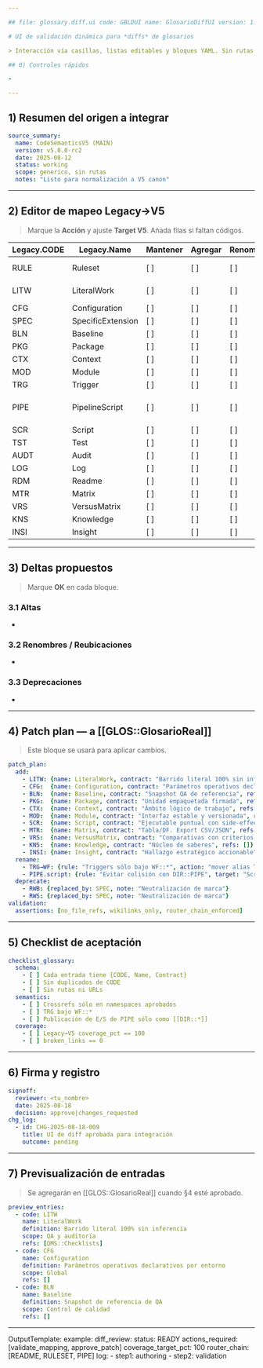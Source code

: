 ```yaml
---

## file: glossary.diff.ui code: GBLDUI name: GlosarioDiffUI version: 1.0.1 date: 2025-08-18 owner: Arch status: Draft refs: [GLOS::, RULESET::, WF::, DIR::, QMS::, CHG::, TPL::] triggers: [qa\_glosario, router\_chain] changes: [CHG-2025-08-18-009] checks: [no\_file\_refs, wikilinks\_only, router\_chain\_enforced]

# UI de validación dinámica para *diffs* de glosarios

> Interacción vía casillas, listas editables y bloques YAML. Sin rutas ni URLs. Solo namespaces aprobados.

## 0) Controles rápidos

-

---
```


## 1) Resumen del origen a integrar

```yaml
source_summary:
  name: CodeSemanticsV5 (MAIN)
  version: v5.0.0-rc2
  date: 2025-08-12
  status: working
  scope: generico, sin rutas
  notes: "Listo para normalización a V5 canon"
```

---

## 2) Editor de mapeo Legacy→V5

> Marque la **Acción** y ajuste **Target V5**. Añada filas si faltan códigos.

| Legacy.CODE | Legacy.Name       | Mantener | Agregar | Renombrar | Deprec. | Target V5 (canon)          | Notas                           |
| ----------- | ----------------- | -------- | ------- | --------- | ------- | -------------------------- | ------------------------------- |
| RULE        | Ruleset           | [ ]      | [ ]     | [ ]       | [ ]     | [[RULESET::INDEX]]         | Autoridad normativa             |
| LITW        | LiteralWork       | [ ]      | [ ]     | [ ]       | [ ]     | [[QMS::Checklists]] · LSWP | Unificar con LSWP               |
| CFG         | Configuration     | [ ]      | [ ]     | [ ]       | [ ]     | GLOS::Config               | Por entorno                     |
| SPEC        | SpecificExtension | [ ]      | [ ]     | [ ]       | [ ]     | RULESET::SPEC              | Neutral                         |
| BLN         | Baseline          | [ ]      | [ ]     | [ ]       | [ ]     | GLOS::Baseline             | Snapshot QA                     |
| PKG         | Package           | [ ]      | [ ]     | [ ]       | [ ]     | GLOS::Package              | Release                         |
| CTX         | Context           | [ ]      | [ ]     | [ ]       | [ ]     | GLOS::Context              | Ámbito                          |
| MOD         | Module            | [ ]      | [ ]     | [ ]       | [ ]     | GLOS::Module               | Interfaz                        |
| TRG         | Trigger           | [ ]      | [ ]     | [ ]       | [ ]     | [[WF::]]                   | Solo WF::\*                     |
| PIPE        | PipelineScript    | [ ]      | [ ]     | [ ]       | [ ]     | GLOS::Script.Pipeline      | Evitar choque con [[DIR::PIPE]] |
| SCR         | Script            | [ ]      | [ ]     | [ ]       | [ ]     | GLOS::Script               | Ejecutable                      |
| TST         | Test              | [ ]      | [ ]     | [ ]       | [ ]     | QMS::Test                  | Exit codes                      |
| AUDT        | Audit             | [ ]      | [ ]     | [ ]       | [ ]     | QMS::Audit                 | Evidencia                       |
| LOG         | Log               | [ ]      | [ ]     | [ ]       | [ ]     | [[DIR::LOG]]               | Append-only                     |
| RDM         | Readme            | [ ]      | [ ]     | [ ]       | [ ]     | GLOS::Readme               | Onboarding                      |
| MTR         | Matrix            | [ ]      | [ ]     | [ ]       | [ ]     | GLOS::Matrix               | CSV/JSON                        |
| VRS         | VersusMatrix      | [ ]      | [ ]     | [ ]       | [ ]     | GLOS::Versus               | Comparativas                    |
| KNS         | Knowledge         | [ ]      | [ ]     | [ ]       | [ ]     | GLOS::Knowledge            | Núcleo                          |
| INSI        | Insight           | [ ]      | [ ]     | [ ]       | [ ]     | GLOS::Insight              | Accionable                      |

---

## 3) Deltas propuestos

> Marque **OK** en cada bloque.

### 3.1 Altas

-

### 3.2 Renombres / Reubicaciones

-

### 3.3 Deprecaciones

-

---

## 4) Patch plan — a [[GLOS::GlosarioReal]]

> Este bloque se usará para aplicar cambios.

```yaml
patch_plan:
  add:
    - LITW: {name: LiteralWork, contract: "Barrido literal 100% sin inferencia", refs: [QMS::Checklists]}
    - CFG:  {name: Configuration, contract: "Parámetros operativos declarativos", refs: []}
    - BLN:  {name: Baseline, contract: "Snapshot QA de referencia", refs: []}
    - PKG:  {name: Package, contract: "Unidad empaquetada firmada", refs: []}
    - CTX:  {name: Context, contract: "Ámbito lógico de trabajo", refs: []}
    - MOD:  {name: Module, contract: "Interfaz estable y versionada", refs: []}
    - SCR:  {name: Script, contract: "Ejecutable puntual con side‑effects controlados", refs: []}
    - MTR:  {name: Matrix, contract: "Tabla/DF. Export CSV/JSON", refs: []}
    - VRS:  {name: VersusMatrix, contract: "Comparativas con criterios trazables", refs: []}
    - KNS:  {name: Knowledge, contract: "Núcleo de saberes", refs: []}
    - INSI: {name: Insight, contract: "Hallazgo estratégico accionable", refs: []}
  rename:
    - TRG→WF: {rule: "Triggers sólo bajo WF::*", action: "mover alias TRG_* a WF::*"}
    - PIPE.script: {rule: "Evitar colisión con DIR::PIPE", target: "Script.Pipeline"}
  deprecate:
    - RWB: {replaced_by: SPEC, note: "Neutralización de marca"}
    - RWS: {replaced_by: SPEC, note: "Neutralización de marca"}
validation:
  assertions: [no_file_refs, wikilinks_only, router_chain_enforced]
```

---

## 5) Checklist de aceptación

```yaml
checklist_glossary:
  schema:
    - [ ] Cada entrada tiene {CODE, Name, Contract}
    - [ ] Sin duplicados de CODE
    - [ ] Sin rutas ni URLs
  semantics:
    - [ ] Crossrefs sólo en namespaces aprobados
    - [ ] TRG bajo WF::*
    - [ ] Publicación de E/S de PIPE sólo como [[DIR::*]]
  coverage:
    - [ ] Legacy→V5 coverage_pct == 100
    - [ ] broken_links == 0
```

---

## 6) Firma y registro

```yaml
signoff:
  reviewer: <tu_nombre>
  date: 2025-08-18
  decision: approve|changes_requested
chg_log:
  - id: CHG-2025-08-18-009
    title: UI de diff aprobada para integración
    outcome: pending
```

---

## 7) Previsualización de entradas

> Se agregarán en [[GLOS::GlosarioReal]] cuando §4 esté aprobado.

```yaml
preview_entries:
  - code: LITW
    name: LiteralWork
    definition: Barrido literal 100% sin inferencia
    scope: QA y auditoría
    refs: [QMS::Checklists]
  - code: CFG
    name: Configuration
    definition: Parámetros operativos declarativos por entorno
    scope: Global
    refs: []
  - code: BLN
    name: Baseline
    definition: Snapshot de referencia de QA
    scope: Control de calidad
    refs: []
```

---

OutputTemplate: example: diff\_review: status: READY actions\_required: [validate\_mapping, approve\_patch] coverage\_target\_pct: 100 router\_chain: [README, RULESET, PIPE] log: - step1: authoring - step2: validation


